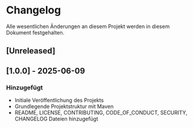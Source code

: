 # Changelog

Alle wesentlichen Änderungen an diesem Projekt werden in diesem Dokument festgehalten.

## [Unreleased]

## [1.0.0] - 2025-06-09
### Hinzugefügt
- Initiale Veröffentlichung des Projekts
- Grundlegende Projektstruktur mit Maven
- README, LICENSE, CONTRIBUTING, CODE_OF_CONDUCT, SECURITY, CHANGELOG Dateien hinzugefügt